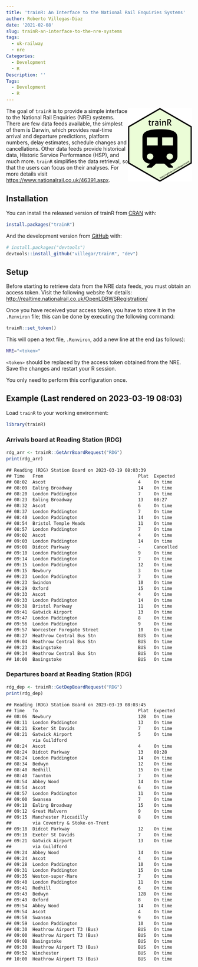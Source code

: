 ```yaml
---
title: 'trainR: An Interface to the National Rail Enquiries Systems'
author: Roberto Villegas-Diaz
date: '2021-02-08'
slug: trainR-an-interface-to-the-nre-systems
tags:
  - uk-railway
  - nre
Categories:
  - Development
  - R
Description: ''
Tags:
  - Development
  - R
---
```


<img src="https://raw.githubusercontent.com/villegar/trainR/main/inst/images/logo.png" alt="logo" align="right" height=200px/>

The goal of `trainR` is to provide a simple interface to the 
National Rail Enquiries (NRE) systems. There are few data feeds 
available, the simplest of them is Darwin, which provides real-time 
arrival and departure predictions, platform numbers, delay estimates, 
schedule changes and cancellations. Other data feeds provide historical 
data, Historic Service Performance (HSP), and much more. `trainR` 
simplifies the data retrieval, so that the users can focus on their 
analyses. For more details visit 
https://www.nationalrail.co.uk/46391.aspx.

## Installation

You can install the released version of trainR from [CRAN](https://CRAN.R-project.org) with:

``` r
install.packages("trainR")
```

And the development version from [GitHub](https://github.com/) with:

``` r
# install.packages("devtools")
devtools::install_github("villegar/trainR", "dev")
```

## Setup
Before starting to retrieve data from the NRE data feeds, you must obtain an access token. 
Visit the following website for details: http://realtime.nationalrail.co.uk/OpenLDBWSRegistration/

Once you have received your access token, you have to store it in the `.Renviron` file; this can be 
done by executing the following command:


```r
trainR::set_token()
```

This will open a text file, `.Renviron`, add a new line at the end (as follows):

```bash
NRE="<token>"
```

`<token>` should be replaced by the access token obtained from the NRE. Save the changes and restart 
your R session.

You only need to perform this configuration once.

## Example (Last rendered on 2023-03-19 08:03)

Load `trainR` to your working environment:

```r
library(trainR)
```

### Arrivals board at Reading Station (RDG)


```r
rdg_arr <- trainR::GetArrBoardRequest("RDG")
print(rdg_arr)
```

```
## Reading (RDG) Station Board on 2023-03-19 08:03:39
## Time   From                                    Plat  Expected
## 08:02  Ascot                                   4     On time
## 08:09  Ealing Broadway                         14    On time
## 08:20  London Paddington                       7     On time
## 08:23  Ealing Broadway                         13    08:27
## 08:32  Ascot                                   6     On time
## 08:37  London Paddington                       7     On time
## 08:40  London Paddington                       14    On time
## 08:54  Bristol Temple Meads                    11    On time
## 08:57  London Paddington                       7     On time
## 09:02  Ascot                                   4     On time
## 09:03  London Paddington                       14    On time
## 09:08  Didcot Parkway                          -     Cancelled
## 09:10  London Paddington                       9     On time
## 09:14  London Paddington                       7     On time
## 09:15  London Paddington                       12    On time
## 09:15  Newbury                                 3     On time
## 09:23  London Paddington                       7     On time
## 09:23  Swindon                                 10    On time
## 09:29  Oxford                                  15    On time
## 09:33  Ascot                                   4     On time
## 09:33  London Paddington                       14    On time
## 09:38  Bristol Parkway                         11    On time
## 09:41  Gatwick Airport                         13    On time
## 09:47  London Paddington                       8     On time
## 09:56  London Paddington                       9     On time
## 09:57  Worcester Foregate Street               10    On time
## 08:27  Heathrow Central Bus Stn                BUS   On time
## 09:04  Heathrow Central Bus Stn                BUS   On time
## 09:23  Basingstoke                             BUS   On time
## 09:34  Heathrow Central Bus Stn                BUS   On time
## 10:00  Basingstoke                             BUS   On time
```

### Departures board at Reading Station (RDG)


```r
rdg_dep <- trainR::GetDepBoardRequest("RDG")
print(rdg_dep)
```

```
## Reading (RDG) Station Board on 2023-03-19 08:03:45
## Time   To                                      Plat  Expected
## 08:06  Newbury                                 12B   On time
## 08:11  London Paddington                       13    On time
## 08:21  Exeter St Davids                        7     On time
## 08:21  Gatwick Airport                         5     On time
##        via Guildford                           
## 08:24  Ascot                                   4     On time
## 08:24  Didcot Parkway                          13    08:28
## 08:24  London Paddington                       14    On time
## 08:34  Bedwyn                                  12    On time
## 08:40  Redhill                                 15    On time
## 08:40  Taunton                                 7     On time
## 08:54  Abbey Wood                              14    On time
## 08:54  Ascot                                   6     On time
## 08:57  London Paddington                       11    On time
## 09:00  Swansea                                 7     On time
## 09:10  Ealing Broadway                         15    On time
## 09:12  Great Malvern                           9     On time
## 09:15  Manchester Piccadilly                   8     On time
##        via Coventry & Stoke-on-Trent           
## 09:18  Didcot Parkway                          12    On time
## 09:18  Exeter St Davids                        7     On time
## 09:21  Gatwick Airport                         13    On time
##        via Guildford                           
## 09:24  Abbey Wood                              14    On time
## 09:24  Ascot                                   4     On time
## 09:28  London Paddington                       10    On time
## 09:31  London Paddington                       15    On time
## 09:35  Weston-super-Mare                       7     On time
## 09:40  London Paddington                       11    On time
## 09:41  Redhill                                 6     On time
## 09:43  Bedwyn                                  12B   On time
## 09:49  Oxford                                  8     On time
## 09:54  Abbey Wood                              14    On time
## 09:54  Ascot                                   4     On time
## 09:58  Swansea                                 9     On time
## 09:59  London Paddington                       10    On time
## 08:30  Heathrow Airport T3 (Bus)               BUS   On time
## 09:00  Heathrow Airport T3 (Bus)               BUS   On time
## 09:08  Basingstoke                             BUS   On time
## 09:30  Heathrow Airport T3 (Bus)               BUS   On time
## 09:52  Winchester                              BUS   On time
## 10:00  Heathrow Airport T3 (Bus)               BUS   On time
```
